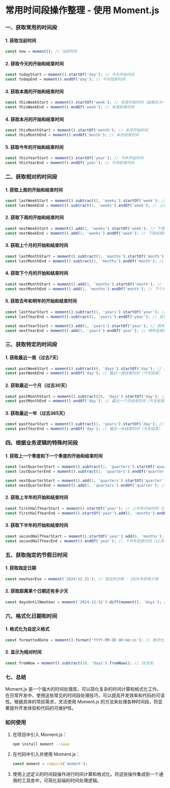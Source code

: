 # 常用时间段操作整理 - 使用 Moment.js

### 一、获取常用的时间段

#### 1. 获取当前时间

```javascript
const now = moment(); // 当前时间
```

#### 2. 获取今天的开始和结束时间

```javascript
const todayStart = moment().startOf('day'); // 今天开始时间
const todayEnd = moment().endOf('day'); // 今天结束时间
```

#### 3. 获取本周的开始和结束时间

```javascript
const thisWeekStart = moment().startOf('week'); // 本周开始时间（星期天为一周开始）
const thisWeekEnd = moment().endOf('week'); // 本周结束时间
```

#### 4. 获取本月的开始和结束时间

```javascript
const thisMonthStart = moment().startOf('month'); // 本月开始时间
const thisMonthEnd = moment().endOf('month'); // 本月结束时间
```

#### 5. 获取今年的开始和结束时间

```javascript
const thisYearStart = moment().startOf('year'); // 今年开始时间
const thisYearEnd = moment().endOf('year'); // 今年结束时间
```

### 二、获取相对的时间段

#### 1. 获取上周的开始和结束时间

```javascript
const lastWeekStart = moment().subtract(1, 'weeks').startOf('week'); // 上周开始时间
const lastWeekEnd = moment().subtract(1, 'weeks').endOf('week'); // 上周结束时间
```

#### 2. 获取下周的开始和结束时间

```javascript
const nextWeekStart = moment().add(1, 'weeks').startOf('week'); // 下周开始时间
const nextWeekEnd = moment().add(1, 'weeks').endOf('week'); // 下周结束时间
```

#### 3. 获取上个月的开始和结束时间

```javascript
const lastMonthStart = moment().subtract(1, 'months').startOf('month'); // 上个月开始时间
const lastMonthEnd = moment().subtract(1, 'months').endOf('month'); // 上个月结束时间
```

#### 4. 获取下个月的开始和结束时间

```javascript
const nextMonthStart = moment().add(1, 'months').startOf('month'); // 下个月开始时间
const nextMonthEnd = moment().add(1, 'months').endOf('month'); // 下个月结束时间
```

#### 5. 获取去年和明年的开始和结束时间

```javascript
const lastYearStart = moment().subtract(1, 'years').startOf('year'); // 去年开始时间
const lastYearEnd = moment().subtract(1, 'years').endOf('year'); // 去年结束时间

const nextYearStart = moment().add(1, 'years').startOf('year'); // 明年开始时间
const nextYearEnd = moment().add(1, 'years').endOf('year'); // 明年结束时间
```

### 三、获取特定的时间段

#### 1. 获取最近一周（过去7天）

```javascript
const pastWeekStart = moment().subtract(6, 'days').startOf('day'); // 最近一周开始时间
const pastWeekEnd = moment().endOf('day'); // 最近一周结束时间（今天结束）
```

#### 2. 获取最近一个月（过去30天）

```javascript
const pastMonthStart = moment().subtract(29, 'days').startOf('day'); // 最近一个月开始时间
const pastMonthEnd = moment().endOf('day'); // 最近一个月结束时间（今天结束）
```

#### 3. 获取最近一年（过去365天）

```javascript
const pastYearStart = moment().subtract(1, 'years').startOf('day'); // 最近一年开始时间
const pastYearEnd = moment().endOf('day'); // 最近一年结束时间（今天结束）
```

### 四、根据业务逻辑的特殊时间段

#### 1. 获取上一个季度和下一个季度的开始和结束时间

```javascript
const lastQuarterStart = moment().subtract(1, 'quarters').startOf('quarter'); // 上一个季度开始时间
const lastQuarterEnd = moment().subtract(1, 'quarters').endOf('quarter'); // 上一个季度结束时间

const nextQuarterStart = moment().add(1, 'quarters').startOf('quarter'); // 下一个季度开始时间
const nextQuarterEnd = moment().add(1, 'quarters').endOf('quarter'); // 下一个季度结束时间
```

#### 2. 获取上半年的开始和结束时间

```javascript
const firstHalfYearStart = moment().startOf('year'); // 上半年开始时间（1月1日）
const firstHalfYearEnd = moment().startOf('year').add(5, 'months').endOf('month'); // 上半年结束时间（6月30日）
```

#### 3. 获取下半年的开始和结束时间

```javascript
const secondHalfYearStart = moment().startOf('year').add(6, 'months'); // 下半年开始时间（7月1日）
const secondHalfYearEnd = moment().endOf('year'); // 下半年结束时间（12月31日）
```

### 五、获取指定的节假日时间

#### 1. 获取指定日期

```javascript
const newYearEve = moment('2024-12-31'); // 指定的日期 - 2024年的除夕夜
```

#### 2. 获取距离某个日期还有多少天

```javascript
const daysUntilNewYear = moment('2024-12-31').diff(moment(), 'days'); // 距离2024年12月31日还有多少天
```

### 六、格式化日期和时间

#### 1. 格式化为自定义格式

```javascript
const formattedDate = moment().format('YYYY-MM-DD HH:mm:ss'); // 格式化为年-月-日 时:分:秒
```

#### 2. 显示为相对时间

```javascript
const fromNow = moment().subtract(10, 'days').fromNow(); // 10天前
```

### 七、总结

Moment.js 是一个强大的时间处理库，可以简化复杂的时间计算和格式化工作。在日常开发中，使用这些常见的时间段处理技巧，可以提高开发效率和代码的可读性。根据具体的项目需求，灵活使用 Moment.js 的方法来处理各种时间段，将显著提升开发体验和代码的可维护性。

### 如何使用

1. 在项目中引入 Moment.js：
   
   ```bash
   npm install moment --save
   ```

2. 在代码中引入并使用 Moment.js：

   ```javascript
   const moment = require('moment');
   ```

3. 使用上述定义的时间段操作进行时间计算和格式化。将这些操作集成到一个通用的工具库中，可简化前端的时间处理逻辑。